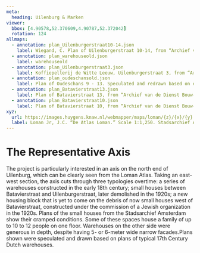 ```yaml
---
meta:
  heading: Uilenburg & Marken
viewer:
  bbox: [4.90578,52.370609,4.90787,52.372042]
  rotation: 124
allmaps:
  - annotation: plan_Uilenburgerstraat10-14.json
    label: Wiegand, C. Plan of Uilenburgerstraat 10-14, from “Archief van de Rooimeesters, later Bouwopzichters.” Stadsarchief Amsterdam. 1874.
  - annotation: plan_warehouseold.json
    label: warehouseold
  - annotation: plan_Uilenburgerstraat3.json
    label: Koffiepellerij de Witte Leeuw, Uilenburgerstraat 3, from “Archief van de Dienst Bouw- en Woningtoezicht, bouwtekeningen.” Stadsarchief Amsterdam. 1898.
  - annotation: plan_oudeschansold.json
    label: Plan of Oudeschans 9 - 13. Speculated and redrawn based on existing 17th Century warehouse plans.
  - annotation: plan_Batavierstraat13.json
    label: Plan of Batavierstraat 13, from “Archief van de Dienst Bouw- en Woningtoezicht, bouwtekeningen gesloopte percelen.” Article 2842. Stadsarchief Amsterdam. 1881.
  - annotation: plan_Batavierstraat10.json
    label: Plan of Batavierstraat 10, from “Archief van de Dienst Bouw- en Woningtoezicht, bouwtekeningen gesloopte percelen.” Article 3013. Stadsarchief Amsterdam. 1878.
xyz:
  url: https://images.huygens.knaw.nl/webmapper/maps/loman/{z}/{x}/{y}.jpeg
  label: Loman Jr, J.C. “De Atlas Loman.” Scale 1:1,250. Stadsarchief Amsterdam. Published in Amsterdam by JC Loman, Jr. and printed in The Hague by J. Smulders & Co, 1876. Orientation; north up. Wiegand, C. Plan of Uilenburgerstraat 10-14, from “Archief van de Rooimeesters, later Bouwopzichters.” Stadsarchief Amsterdam. 1874.
---
```

# The Representative Axis
The project is particularly interested in an axis on the north end of Uilenburg, which can be clearly seen from the Loman Atlas. Taking an east-west section, the axis cuts through three typologies overtime: a series of warehouses constructed in the early 18th century; small houses between Batavierstraat and Uilenburgerstraat, later demolished in the 1920s; a new housing block that is yet to come on the debris of now small houses west of Batavierstraat, constructed under the commission of a Jewish organization in the 1920s. Plans of the small houses from the Stadsarchief Amsterdam show their cramped conditions. Some of these spaces house a family of up to 10 to 12 people on one floor.  Warehouses on the other side were generous in depth, despite having 5- or 6-meter wide narrow facades.Plans shown were speculated and drawn based on plans of typical 17th Century Dutch warehouses.
